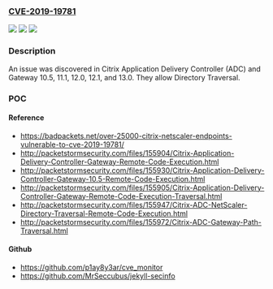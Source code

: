 ### [CVE-2019-19781](https://cve.mitre.org/cgi-bin/cvename.cgi?name=CVE-2019-19781)
![](https://img.shields.io/static/v1?label=Product&message=n%2Fa&color=blue)
![](https://img.shields.io/static/v1?label=Version&message=n%2Fa&color=blue)
![](https://img.shields.io/static/v1?label=Vulnerability&message=n%2Fa&color=brighgreen)

### Description

An issue was discovered in Citrix Application Delivery Controller (ADC) and Gateway 10.5, 11.1, 12.0, 12.1, and 13.0. They allow Directory Traversal.

### POC

#### Reference
- https://badpackets.net/over-25000-citrix-netscaler-endpoints-vulnerable-to-cve-2019-19781/
- http://packetstormsecurity.com/files/155904/Citrix-Application-Delivery-Controller-Gateway-Remote-Code-Execution.html
- http://packetstormsecurity.com/files/155930/Citrix-Application-Delivery-Controller-Gateway-10.5-Remote-Code-Execution.html
- http://packetstormsecurity.com/files/155905/Citrix-Application-Delivery-Controller-Gateway-Remote-Code-Execution-Traversal.html
- http://packetstormsecurity.com/files/155947/Citrix-ADC-NetScaler-Directory-Traversal-Remote-Code-Execution.html
- http://packetstormsecurity.com/files/155972/Citrix-ADC-Gateway-Path-Traversal.html

#### Github
- https://github.com/p1ay8y3ar/cve_monitor
- https://github.com/MrSeccubus/jekyll-secinfo

